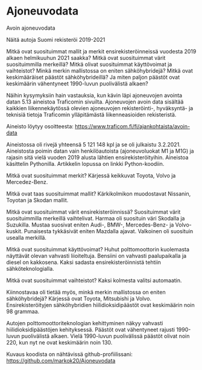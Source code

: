 # Ajoneuvodata
Avoin ajoneuvodata

Näitä autoja Suomi rekisteröi 2019-2021

Mitkä ovat suosituimmat mallit ja merkit ensirekisteröinneissä vuodesta 2019 alkaen helmikuuhun 2021 saakka? Mitkä ovat suosituimmat värit suosituimmilla merkeillä? Mitkä olivat suosituimmat käyttövoimat ja vaihteistot? Minkä merkin mallistossa on eniten sähköhybridejä? Mitkä ovat keskimääräiset päästöt sähköhybrideillä? Ja miten paljon päästöt ovat keskimäärin vähentyneet 1990-luvun puolivälistä alkaen?

Näihin kysymyksiin hain vastauksia, kun kävin läpi ajoneuvojen avointa datan 5.13 aineistoa Traficomin sivuilta. Ajoneuvojen avoin data sisältää kaikkien liikennekäytössä olevien ajoneuvojen rekisteröinti-, hyväksyntä- ja teknisiä tietoja Traficomin ylläpitämästä liikenneasioiden rekisteristä.

Aineisto löytyy osoitteesta: https://www.traficom.fi/fi/ajankohtaista/avoin-data

Aineistossa oli rivejä yhteensä 5 121 148 kpl ja se oli julkaistu 3.2.2021. Aineistosta poimin datan vain henkilöautoista (ajoneuvoluokat M1 ja M1G) ja rajasin sitä vielä vuoden 2019 alusta lähtien ensirekisteröityihin. Aineistoa käsittelin Pythonilla. Artikkelin lopussa on linkki Python-koodiin.

Mitkä ovat suosituimmat merkit? Kärjessä keikkuvat Toyota, Volvo ja Mercedez-Benz.

Mitkä ovat taas suosituimmat mallit? Kärkikolmikon muodostavat Nissanin, Toyotan ja Skodan mallit.

Mitkä ovat suosituimmat värit ensirekisteröinnissä? Suosituimmat värit suosituimmilla merkeillä vaihtelivat. Harmaa oli suosituin väri Skodalla ja Suzukilla. Mustaa suosivat eniten Audi-, BMW-, Mercedes-Benz- ja Volvo-kuskit. Punaisesta tykkäsivät eniten Mazdalla ajavat. Valkoinen oli suosituin usealla merkillä.

Mitkä ovat suosituimmat käyttövoimat? Huhut polttomoottorin kuolemasta näyttävät olevan vahvasti liioiteltuja. Bensiini on vahvasti paalupaikalla ja diesel on kakkosena. Kaksi sadasta ensirekisteröinnistä tehtiin sähköteknologialla.

Mitkä ovat suosituimmat vaihteistot? Kaksi kolmesta valitsi automaatin.

Kiinnostavaa oli tietää myös, minkä merkin mallistossa on eniten sähköhybridejä? Kärjessä ovat Toyota, Mitsubishi ja Volvo. Ensirekisteröityjen sähköhybridien hiilidioksidipäästöt ovat keskimäärin noin 98 grammaa.

Autojen polttomoottoriteknologian kehittyminen näkyy vahvasti hiilidioksidipäästöjen kehityksessä. Päästöt ovat vähentyneet rajusti 1990-luvun puolivälistä alkaen. Vielä 1990-luvun puolivälissä päästöt olivat noin 220, kun nyt ne ovat keskimäärin noin 130.

Kuvaus koodista on nähtävissä github-profiilissani: https://github.com/markok20/Ajoneuvodata
